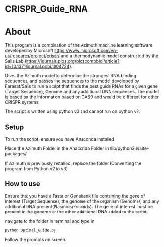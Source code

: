 # CRISPR_Guide_RNA

# About
This program is a combination of the Azimuth machine learning software developed by Microsoft https://www.microsoft.com/en-us/research/project/crispr/ and a thermodynamic model constructed by the Salis Lab (https://journals.plos.org/ploscompbiol/article?id=10.1371/journal.pcbi.1004724). 

Uses the Azimuth model to determine the strongest RNA binding sequences, and passes the sequences to the model developed by Farasat/Salis to run a script that finds the best guide RNAs for a given gene (Target Sequence), Genome and any additional DNA sequences. The model is based on the 
information based on CAS9 and would be different for other CRISPR systems. 

The script is written using python v3 and cannot run on python v2. 

## Setup

To run the script, ensure you have Anaconda installed
  
Place the Azimuth Folder in the Anaconda Folder in /lib/python3.6/site-packages/ 

If Azimuth is previously installed, replace the folder (Converting the program from Python v2 to v3)

## How to use
Ensure that you have a Fasta or Genebank file containing the gene of interest (Target Sequence), the genome of the organism (Genome), and any additional DNA present(Plasmids/Fosmids). The gene of interest must be present in the genome or the other additional DNA added to the script.

navigate to the folder in terminal and type in

```
python Optimal_Guide.py
```

Follow the prompts on screen. 

  
